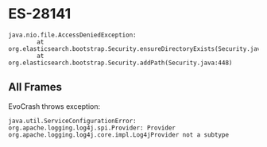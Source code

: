 # ES-28141

```
java.nio.file.AccessDeniedException:
        at org.elasticsearch.bootstrap.Security.ensureDirectoryExists(Security.java:492)
        at org.elasticsearch.bootstrap.Security.addPath(Security.java:448)
```

## All Frames
EvoCrash throws exception:
```
java.util.ServiceConfigurationError: org.apache.logging.log4j.spi.Provider: Provider org.apache.logging.log4j.core.impl.Log4jProvider not a subtype
```
